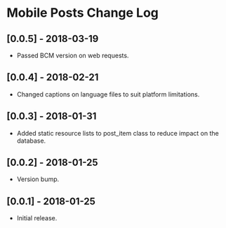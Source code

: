
# Mobile Posts Change Log

## [0.0.5] - 2018-03-19

- Passed BCM version on web requests.

## [0.0.4] - 2018-02-21

- Changed captions on language files to suit platform limitations.

## [0.0.3] - 2018-01-31

- Added static resource lists to post_item class to reduce impact on the database.

## [0.0.2] - 2018-01-25

- Version bump.

## [0.0.1] - 2018-01-25

- Initial release.
